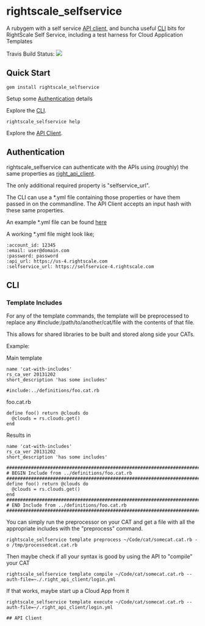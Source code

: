 rightscale_selfservice
======================

A rubygem with a self service [API client](#api-client), and buncha useful [CLI](#cli) bits for
RightScale Self Service, including a test harness for Cloud Application Templates

Travis Build Status: [<img src="https://travis-ci.org/rgeyer/rightscale_selfservice.png" />](https://travis-ci.org/rgeyer/rightscale_selfservice)

## Quick Start

```
gem install rightscale_selfservice
```

Setup some [Authentication](#authentication) details

Explore the [CLI](#cli).
```
rightscale_selfservice help
```

Explore the [API Client](#api-client).

## Authentication

rightscale_selfservice can authenticate with the APIs using (roughly) the same
properties as [right_api_client](https://github.com/rightscale/right_api_client).

The only additional required property is "selfservice_url".

The CLI can use a \*.yml file containing those properties or have them passed in
on the commandline.  The API Client accepts an input hash with these same
properties.

An example \*.yml file can be found [here](https://github.com/rightscale/right_api_client/blob/v1.5.24/config/login.yml.example)

A working \*.yml file might look like;
```
:account_id: 12345
:email: user@domain.com
:password: password
:api_url: https://us-4.rightscale.com
:selfservice_url: https://selfservice-4.rightscale.com
```

## CLI

### Template Includes
For any of the template commands, the template will be preprocessed
to replace any #include:/path/to/another/cat/file with the contents of that file.

This allows for shared libraries to be built and stored along side your CATs.

Example:

Main template
```
name 'cat-with-includes'
rs_ca_ver 20131202
short_description 'has some includes'

#include:../definitions/foo.cat.rb
```

foo.cat.rb
```
define foo() return @clouds do
  @clouds = rs.clouds.get()
end
```

Results in
```
name 'cat-with-includes'
rs_ca_ver 20131202
short_description 'has some includes'

###############################################################################
# BEGIN Include from ../definitions/foo.cat.rb
###############################################################################
define foo() return @clouds do
  @clouds = rs.clouds.get()
end
###############################################################################
# END Include from ../definitions/foo.cat.rb
###############################################################################
```

You can simply run the preprocessor on your CAT and get a file with all the
appropriate includes with the "preprocess" command.

```
rightscale_selfservice template preprocess ~/Code/cat/somecat.cat.rb -o /tmp/processedcat.cat.rb
```

Then maybe check if all your syntax is good by using the API to "compile" your CAT

```
rightscale_selfservice template compile ~/Code/cat/somecat.cat.rb --auth-file=~./.right_api_client/login.yml
```

If that works, maybe start up a Cloud App from it

```
rightscale_selfservice template execute ~/Code/cat/somecat.cat.rb --auth-file=~/.right_api_client/login.yml

## API Client
